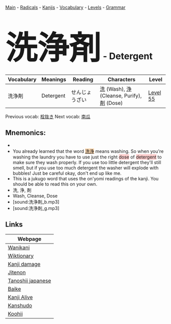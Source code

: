 <style> bigfont {font-size: 100px}</style>
[Main](../README.md) -
[Radicals](../radicals.md) -
[Kanjis](../kanjis.md) -
[Vocabulary](../vocabulary.md) -
[Levels](../levels.md) -
[Grammar](../grammar.md)
# <bigfont> 洗浄剤</bigfont> - Detergent 

| Vocabulary | Meanings | Reading | Characters | Level |
| --- | --- | --- | --- | --- |
| 洗浄剤 | Detergent | せんじょうざい |  [洗](../kanjis/洗.md) (Wash), [浄](../kanjis/浄.md) (Cleanse, Purify), [剤](../kanjis/剤.md) (Dose) | [Level 55](../levels/wk_level55.md) |

Previous vocab: [栓抜き](栓抜き.md) Next vocab: [南瓜](南瓜.md) 

## Mnemonics:

* 
* You already learned that the word <span style="background-color:#fed8b1"> [洗浄](https://jisho.org/search/洗浄)</span> means washing. So when you're washing the laundry you have to use just the right <span style="background-color:#ffcccb"> dose</span> of <span style="background-color:#ffcccb"> detergent</span> to make sure they wash properly. If you use too little detergent they'll still smell, but if you use too much detergent the washer will explode with bubbles! Just be careful okay, don't end up like me.
* This is a jukugo word that uses the on'yomi readings of the kanji. You should be able to read this on your own.
* 洗, 浄, 剤
* Wash, Cleanse, Dose
* [sound:洗浄剤_b.mp3]
* [sound:洗浄剤_g.mp3]


## Links 

| Webpage |
| --- |
| [Wanikani          ](https://www.wanikani.com/kanji/洗浄剤) |
| [Wiktionary        ](https://en.wiktionary.org/wiki/洗浄剤) |
| [Kanji damage      ](http://www.kanjidamage.com/kanji/search?utf8=✓&q=洗浄剤) |
| [Jitenon           ](https://jitenon.com/kanji/洗浄剤) |
| [Tanoshii japanese ](https://www.tanoshiijapanese.com/dictionary/kanji.cfm?k=洗浄剤) |
| [Baike             ](https://baike.baidu.com/item/洗浄剤) |
| [Kanji Alive       ](https://app.kanjialive.com/洗浄剤) |
| [Kanshudo          ](https://www.kanshudo.com/searchmn?q=洗浄剤) |
| [Koohii            ](https://kanji.koohii.com/study/kanji/洗浄剤) |
